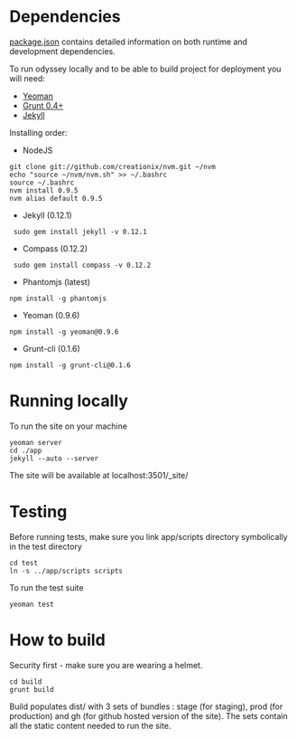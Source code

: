 Dependencies
=======

[package.json](https://github.com/codenvy/odyssey/blob/master/package.json) contains detailed information on both runtime and development dependencies.

To run odyssey locally and to be able to build project for deployment you will need:

- [Yeoman](http://yeoman.io/)
- [Grunt 0.4+](http://gruntjs.com/getting-started)
- [Jekyll](http://jekyllrb.com/)

Installing order:

- NodeJS

```
git clone git://github.com/creationix/nvm.git ~/nvm
echo "source ~/nvm/nvm.sh" >> ~/.bashrc
source ~/.bashrc
nvm install 0.9.5
nvm alias default 0.9.5
```
- Jekyll (0.12.1)

```
 sudo gem install jekyll -v 0.12.1
```
- Compass (0.12.2)

```
 sudo gem install compass -v 0.12.2
```
- Phantomjs (latest)

```
npm install -g phantomjs
```
- Yeoman      (0.9.6)

```
npm install -g yeoman@0.9.6
```
- Grunt-cli (0.1.6)
```
npm install -g grunt-cli@0.1.6
```



Running locally
=======

To run the site on your machine

```
yeoman server
cd ./app
jekyll --auto --server
```

The site will be available at localhost:3501/_site/

Testing
========

Before running tests, make sure you link app/scripts directory symbolically in the test directory

```
cd test
ln -s ../app/scripts scripts
```

To run the test suite

```
yeoman test
```

How to build
=======

Security first - make sure you are wearing a helmet.

```
cd build
grunt build
```

Build populates dist/ with 3 sets of bundles : stage (for staging), prod (for production) and gh (for github hosted version of the site). The sets contain all the static content needed to run the site.
